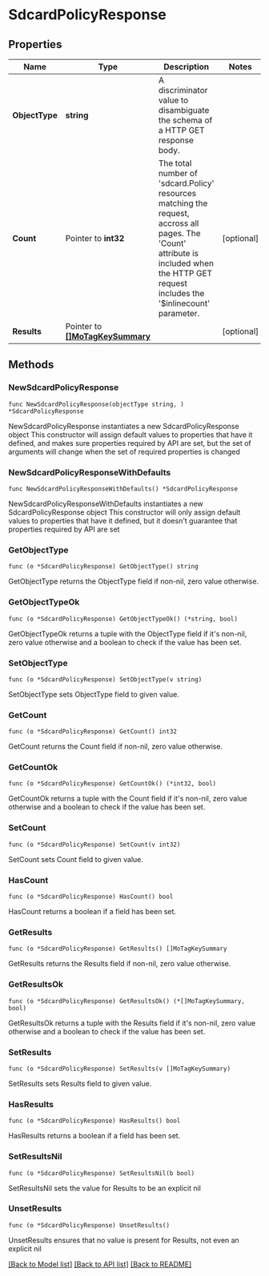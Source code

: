 # SdcardPolicyResponse

## Properties

Name | Type | Description | Notes
------------ | ------------- | ------------- | -------------
**ObjectType** | **string** | A discriminator value to disambiguate the schema of a HTTP GET response body. | 
**Count** | Pointer to **int32** | The total number of &#39;sdcard.Policy&#39; resources matching the request, accross all pages. The &#39;Count&#39; attribute is included when the HTTP GET request includes the &#39;$inlinecount&#39; parameter. | [optional] 
**Results** | Pointer to [**[]MoTagKeySummary**](mo.TagKeySummary.md) |  | [optional] 

## Methods

### NewSdcardPolicyResponse

`func NewSdcardPolicyResponse(objectType string, ) *SdcardPolicyResponse`

NewSdcardPolicyResponse instantiates a new SdcardPolicyResponse object
This constructor will assign default values to properties that have it defined,
and makes sure properties required by API are set, but the set of arguments
will change when the set of required properties is changed

### NewSdcardPolicyResponseWithDefaults

`func NewSdcardPolicyResponseWithDefaults() *SdcardPolicyResponse`

NewSdcardPolicyResponseWithDefaults instantiates a new SdcardPolicyResponse object
This constructor will only assign default values to properties that have it defined,
but it doesn't guarantee that properties required by API are set

### GetObjectType

`func (o *SdcardPolicyResponse) GetObjectType() string`

GetObjectType returns the ObjectType field if non-nil, zero value otherwise.

### GetObjectTypeOk

`func (o *SdcardPolicyResponse) GetObjectTypeOk() (*string, bool)`

GetObjectTypeOk returns a tuple with the ObjectType field if it's non-nil, zero value otherwise
and a boolean to check if the value has been set.

### SetObjectType

`func (o *SdcardPolicyResponse) SetObjectType(v string)`

SetObjectType sets ObjectType field to given value.


### GetCount

`func (o *SdcardPolicyResponse) GetCount() int32`

GetCount returns the Count field if non-nil, zero value otherwise.

### GetCountOk

`func (o *SdcardPolicyResponse) GetCountOk() (*int32, bool)`

GetCountOk returns a tuple with the Count field if it's non-nil, zero value otherwise
and a boolean to check if the value has been set.

### SetCount

`func (o *SdcardPolicyResponse) SetCount(v int32)`

SetCount sets Count field to given value.

### HasCount

`func (o *SdcardPolicyResponse) HasCount() bool`

HasCount returns a boolean if a field has been set.

### GetResults

`func (o *SdcardPolicyResponse) GetResults() []MoTagKeySummary`

GetResults returns the Results field if non-nil, zero value otherwise.

### GetResultsOk

`func (o *SdcardPolicyResponse) GetResultsOk() (*[]MoTagKeySummary, bool)`

GetResultsOk returns a tuple with the Results field if it's non-nil, zero value otherwise
and a boolean to check if the value has been set.

### SetResults

`func (o *SdcardPolicyResponse) SetResults(v []MoTagKeySummary)`

SetResults sets Results field to given value.

### HasResults

`func (o *SdcardPolicyResponse) HasResults() bool`

HasResults returns a boolean if a field has been set.

### SetResultsNil

`func (o *SdcardPolicyResponse) SetResultsNil(b bool)`

 SetResultsNil sets the value for Results to be an explicit nil

### UnsetResults
`func (o *SdcardPolicyResponse) UnsetResults()`

UnsetResults ensures that no value is present for Results, not even an explicit nil

[[Back to Model list]](../README.md#documentation-for-models) [[Back to API list]](../README.md#documentation-for-api-endpoints) [[Back to README]](../README.md)


